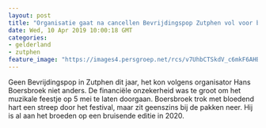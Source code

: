 ```yaml
---
layout: post
title: "Organisatie gaat na cancellen Bevrijdingspop Zutphen vol voor bruisende editie in 2020"
date: Wed, 10 Apr 2019 10:00:18 GMT
categories: 
- gelderland 
- zutphen 
feature_image: "https://images4.persgroep.net/rcs/v7UhbCTSkdV_c6mkF6AHBpYKhmw/diocontent/145119076/_fitwidth/400/?appId=21791a8992982cd8da851550a453bd7f&quality=0.7"
---
```


Geen Bevrijdingspop in Zutphen dit jaar, het kon volgens organisator Hans Boersbroek niet anders. De financiële onzekerheid was te groot om het muzikale feestje op 5 mei te laten doorgaan. Boersbroek trok met bloedend hart een streep door het festival, maar zit geenszins bij de pakken neer. Hij is al aan het broeden op een bruisende editie in 2020.
